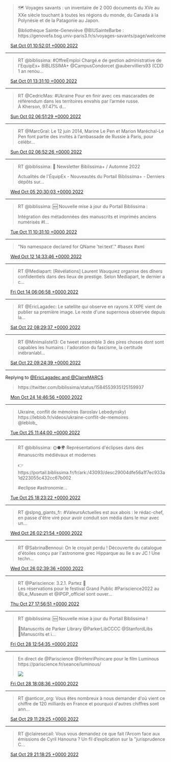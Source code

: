 > 🗺️ Voyages savants : un inventaire de 2 000 documents du XVe au XXe siècle touchant à toutes les régions du monde, du Canada à la Polynésie et de la Patagonie au Japon\.  
>   
> Bibliothèque Sainte\-Geneviève @BIUSainteBarbe : https://genovefa\.bsg\.univ\-paris3\.fr/s/voyages\-savants/page/welcome

<img src="../../media/tweet.ico" width="12" /> [Sat Oct 01 10:52:01 +0000 2022](https://twitter.com/regisrob/status/1576163015350980608)

----

> RT @biblissima: \#OffreEmploi Chargé\.e de gestion administrative de l'EquipEx\+ BIBLISSIMA\+ @CampusCondorcet @aubervilliers93 \(CDD 1 an renou…

<img src="../../media/tweet.ico" width="12" /> [Sat Oct 01 13:31:10 +0000 2022](https://twitter.com/regisrob/status/1576203069972713473)

----

> RT @CedricMas: \#Ukraine Pour en finir avec ces mascarades de référendum dans les territoires envahis par l’armée russe\.  
> À Kherson, 97\.47% d…

<img src="../../media/tweet.ico" width="12" /> [Sun Oct 02 06:51:29 +0000 2022](https://twitter.com/regisrob/status/1576464872589574144)

----

> RT @MarcGral: Le 12 juin 2014, Marine Le Pen et Marion Maréchal\-Le Pen font partie des invités à l’ambassade de Russie à Paris, pour célébr…

<img src="../../media/tweet.ico" width="12" /> [Sun Oct 02 06:52:26 +0000 2022](https://twitter.com/regisrob/status/1576465111027396609)

----

> RT @biblissima: 📩 Newsletter Biblissima\+ / Automne 2022  
>   
> Actualités de l'ÉquipEx \- Nouveautés du Portail Biblissima\+ \- Derniers dépôts sur…

<img src="../../media/tweet.ico" width="12" /> [Wed Oct 05 20:30:03 +0000 2022](https://twitter.com/regisrob/status/1577758035459571713)

----

> RT @biblissima: 🆕 Nouvelle mise à jour du Portail Biblissima :  
>   
> Intégration des métadonnées des manuscrits et imprimés anciens numérisés \#I…

<img src="../../media/tweet.ico" width="12" /> [Tue Oct 11 10:31:10 +0000 2022](https://twitter.com/regisrob/status/1579781646269972480)

----

> "No namespace declared for QName 'tei:text'\." \#basex \#xml

<img src="../../media/tweet.ico" width="12" /> [Wed Oct 12 14:33:46 +0000 2022](https://twitter.com/regisrob/status/1580205088765014018)

----

> RT @Mediapart: \[Révélations\] Laurent Wauquiez organise des dîners confidentiels dans des lieux de prestige\. Selon Mediapart, le dernier a c…

<img src="../../media/tweet.ico" width="12" /> [Fri Oct 14 06:06:58 +0000 2022](https://twitter.com/regisrob/status/1580802324569935873)

----

> RT @EricLagadec: Le satellite qui observe en rayons X IXPE vient de publier sa première image\. Le reste d'une supernova observée depuis la…

<img src="../../media/tweet.ico" width="12" /> [Sat Oct 22 08:29:37 +0000 2022](https://twitter.com/regisrob/status/1583737325527642114)

----

> RT @Minimaliste13: Ce tweet rassemble 3 des pires choses dont sont capables les humains : l'adoration du fascisme, la certitude inébranlabl…

<img src="../../media/tweet.ico" width="12" /> [Sat Oct 22 09:24:39 +0000 2022](https://twitter.com/regisrob/status/1583751175551057920)

----

Replying to [@EricLagadec and @ClaireMARC5](https://twitter.com/EricLagadec/status/1584474440293023744)

> https://twitter\.com/biblissima/status/1584553935125159937

<img src="../../media/tweet.ico" width="12" /> [Mon Oct 24 14:46:56 +0000 2022](https://twitter.com/regisrob/status/1584557057382166528)

----

> Ukraine, conflit de mémoires \(Iaroslav Lebedynsky\)  
> https://leblob\.fr/videos/ukraine\-conflit\-de\-memoires  
> @leblob\_

<img src="../../media/tweet.ico" width="12" /> [Tue Oct 25 11:44:00 +0000 2022](https://twitter.com/regisrob/status/1584873408160227328)

----

> RT @biblissima: 🌞🌑🌍 Représentations d'éclipses dans des \#manuscrits médiévaux et modernes  
>   
> 👉 https://portail\.biblissima\.fr/fr/ark:/43093/desc29004dfe56a1f7ec933a1d223055c432cc67b002  
>   
> \#eclipse \#astronomie…

<img src="../../media/tweet.ico" width="12" /> [Tue Oct 25 18:23:22 +0000 2022](https://twitter.com/regisrob/status/1584973909665140736)

----

> RT @slpng\_giants\_fr: \#ValeursActuelles est aux abois : le rédac\-chef, en passe d'être viré pour avoir conduit son média dans le mur avec un…

<img src="../../media/tweet.ico" width="12" /> [Wed Oct 26 02:21:54 +0000 2022](https://twitter.com/regisrob/status/1585094336999325696)

----

> RT @SabrinaBennoui: On le croyait perdu \! Découverte du catalogue d'étoiles conçu par l'astronome grec Hipparque au IIe s av JC \! Une techn…

<img src="../../media/tweet.ico" width="12" /> [Wed Oct 26 02:39:36 +0000 2022](https://twitter.com/regisrob/status/1585098792382365699)

----

> RT @Pariscience: 3\.2\.1\. Partez 🚀  
> Les réservations pour le festival Grand Public \#Pariscience2022 au @Le\_Museum et @IPGP\_officiel sont ouver…

<img src="../../media/tweet.ico" width="12" /> [Thu Oct 27 17:56:51 +0000 2022](https://twitter.com/regisrob/status/1585692015727083552)

----

> RT @biblissima: 🆕 Nouvelle mise à jour du Portail Biblissima \!  
>   
> 🔸Manuscrits de Parker Library @ParkerLibCCCC @StanfordLibs  
> 🔸Manuscrits et i…

<img src="../../media/tweet.ico" width="12" /> [Fri Oct 28 12:54:35 +0000 2022](https://twitter.com/regisrob/status/1585978333656862720)

----

> En direct de @Pariscience @InHenriPoincare pour le film Luminous  
> https://pariscience\.fr/seance/luminous/ 
> 
> ![](../../media/1586057359809425410-FgLOwgZXEAYWpd7.jpg)

<img src="../../media/tweet.ico" width="12" /> [Fri Oct 28 18:08:36 +0000 2022](https://twitter.com/regisrob/status/1586057359809425410)

----

> RT @anticor\_org: Vous êtes nombreux à nous demander d'où vient ce chiffre de 120 milliards en France et pourquoi d'autres chiffres sont ann…

<img src="../../media/tweet.ico" width="12" /> [Sat Oct 29 11:29:25 +0000 2022](https://twitter.com/regisrob/status/1586319290772455424)

----

> RT @clairesecail: Vous vous demandez ce que fait l’Arcom face aux émissions de Cyril Hanouna ? Un fil d’explication sur la "jurisprudence C…

<img src="../../media/tweet.ico" width="12" /> [Sat Oct 29 21:18:25 +0000 2022](https://twitter.com/regisrob/status/1586467516481564672)